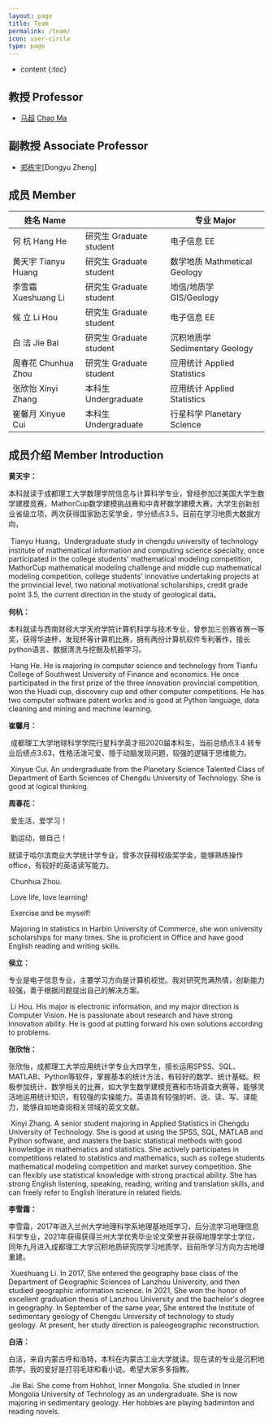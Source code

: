 ```yaml
---
layout: page
title: Team
permalink: /team/
icon: user-circle
type: page
---
```


* content
{:toc}

## 教授 Professor

- [马超](http://www.cjdzyjy.cdut.edu.cn/info/1170/2554.htm) [Chao Ma](https://github.com/Demerara) 

## 副教授 Associate Professor
- [郑栋宇](https://github.com/MudRocw1)[Dongyu Zheng] 

## 成员 Member

| 姓名 Name  |    | 专业 Major        |
| ------ | ------ | ------------------ |
| 何  杭 Hang He     | 研究生 Graduate student | 电子信息  EE         |
| 黄天宇 Tianyu Huang    | 研究生 Graduate student | 数学地质 Mathmetical Geology     |
| 李雪霜 Xueshuang Li  | 研究生 Graduate student| 地信/地质学  GIS/Geology           |
| 候  立 Li Hou    | 研究生 Graduate student| 电子信息 EE          |
| 白  洁 Jie Bai    | 研究生 Graduate student| 沉积地质学 Sedimentary Geology        |
| 周春花 Chunhua Zhou   | 研究生 Graduate student| 应用统计 Applied Statistics          |
| 张欣怡 Xinyi Zhang   | 本科生 Undergraduate| 应用统计 Applied Statistics        |
| 崔馨月 Xinyue Cui   | 本科生 Undergraduate| 行星科学 Planetary Science          |




## 成员介绍 Member Introduction

**黄天宇：**

​	   本科就读于成都理工大学数理学院信息与计算科学专业，曾经参加过美国大学生数学建模竞赛，MathorCup数学建模挑战赛和中青杯数学建模大赛，大学生创新创业省级立项，两次获得国家励志奖学金，学分绩点3.5，目前在学习地质大数据方向，

​	    Tianyu Huang，Undergraduate study in chengdu university of technology institute of mathematical information and computing science specialty, once participated in the college students' mathematical modeling competition, MathorCup mathematical modeling challenge and middle cup mathematical modeling competition, college students' innovative undertaking projects at the provincial level, two national motivational scholarships, credit grade point 3.5, the current direction in the study of geological data。

**何杭：**

​		本科就读与西南财经大学天府学院计算机科学与技术专业，曾参加三创赛省赛一等奖，获得华迪杯，发现杯等计算机比赛，拥有两份计算机软件专利著作，擅长python语言、数据清洗与挖掘及机器学习。

​		Hang He. He is majoring in computer science and technology from Tianfu College of Southwest University of Finance and economics. He once participated in the first prize of the three innovation provincial competition, won the Huadi cup, discovery cup and other computer competitions. He has two computer software patent works and is good at Python language, data cleaning and mining and machine learning.

**崔馨月：**

​	  成都理工大学地球科学学院行星科学英才班2020届本科生，当前总绩点3.4 转专业后绩点3.63，性格活泼可爱、擅于动脑发现问题，较强的逻辑于思维能力。

​   Xinyue Cui. 
An undergraduate from the Planetary Science Talented Class of Department of Earth Sciences of Chengdu University of Technology. She is good at logical thinking.

**周春花：**

​	  爱生活，爱学习！

​   勤运动，做自己！

​	  就读于哈尔滨商业大学统计学专业，曾多次获得校级奖学金，能够熟练操作office，有较好的英语读写能力。

​	Chunhua Zhou.

​	Love life, love learning!

​	Exercise and be myself!

​	Majoring in statistics in Harbin University of Commerce, she won university scholarships for many times. She is proficient in Office and have good English reading and writing skills.

**侯立：**

​	 专业是电子信息专业，主要学习方向是计算机视觉。我对研究充满热情，创新能力较强，善于根据问题提出自己的解决方案。

​	 Li Hou. His major is electronic information, and my major direction is Computer Vision. He is passionate about research and have strong innovation ability. He is good at putting forward his own solutions according to problems.

**张欣怡：**

​	 张欣怡，成都理工大学应用统计学专业大四学生，擅长运用SPSS、SQL、MATLAB、Python等软件，掌握基本的统计方法，有较好的数学、统计基础。积极参加统计、数学相关的比赛，如大学生数学建模竞赛和市场调查大赛等，能够灵活地运用统计知识，有较强的实操能力。英语具有较强的听、说、读、写、译能力，能够自如地查阅相关领域的英文文献。
 
​	 Xinyi Zhang. A senior student majoring in Applied Statistics in Chengdu University of Technology. She is good at using the SPSS, SQL, MATLAB and Python software, and masters the basic statistical methods with good knowledge in mathematics and statistics. She actively participates in competitions related to statistics and mathematics, such as college students mathematical modeling competition and market survey competition. She can flexibly use statistical knowledge with strong practical ability. She has strong English listening, speaking, reading, writing and translation skills, and can freely refer to English literature in related fields.

**李雪霜：**
 
​	李雪霜，2017年进入兰州大学地理科学系地理基地班学习，后分流学习地理信息科学专业，2021年获得获得兰州大学优秀毕业论文荣誉并获得地理学学士学位，同年九月进入成都理工大学沉积地质研究院学习地质学，目前所学习方向为古地理重建。

​	 Xueshuang Li. In 2017, She entered the geography base class of the Department of Geographic Sciences of Lanzhou University, and then studied geographic information science. In 2021, She won the honor of excellent graduation thesis of Lanzhou University and the bachelor's degree in geography. In September of the same year, She entered the Institute of sedimentary geology of Chengdu University of technology to study geology. At present, her study direction is paleogeographic reconstruction.

**白洁：**

​	 白洁，来自内蒙古呼和浩特，本科在内蒙古工业大学就读。现在读的专业是沉积地质学。我的爱好是打羽毛球和看小说。希望大家多多指教。

​	 Jie Bai. She come from Hohhot, Inner Mongolia. She studied in Inner Mongolia University of Technology as an undergraduate. She is now majoring in sedimentary geology. Her hobbies are playing badminton and reading novels.


